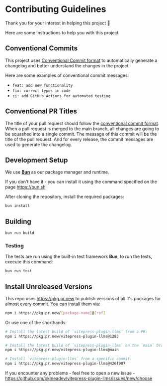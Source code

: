 # Contributing Guidelines

Thank you for your interest in helping this project 🙌

Here are some instructions to help you with this project

## Conventional Commits

This project uses [Conventional Commit format](https://www.conventionalcommits.org/en/v1.0.0/) to automatically generate a changelog and better understand the changes in the project

Here are some examples of conventional commit messages:

- `feat: add new functionality`
- `fix: correct typos in code`
- `ci: add GitHub Actions for automated testing`

## Conventional PR Titles

The title of your pull request should follow the [conventional commit format](#conventional-commits). When a pull request is merged to the main branch, all changes are going to be squashed into a single commit. The message of this commit will be the title of the pull request. And for every release, the commit messages are used to generate the changelog.

## Development Setup

We use [**Bun**](https://bun.sh) as our package manager and runtime.

If you don't have it - you can install it using the command specified on the page <https://bun.sh>

After cloning the repository, install the required packages:

```bash
bun install
```

## Building

```bash
bun run build
```

### Testing

The tests are run using the built-in test framework **Bun**, to run the tests, execute this command:

```bash
bun run test
```

## Install Unreleased Versions

This repo uses <https://pkg.pr.new> to publish versions of all it's packages for almost every commit. You can install them via:

```sh
npm i https://pkg.pr.new/[package-name]@[ref]
```

Or use one of the shorthands:

```sh
# Install the latest build of `vitepress-plugin-llms` from a PR:
npm i https://pkg.pr.new/vitepress-plugin-llms@1283

# Install the latest build of `vitepress-plugin-llms` on the `main` branch
npm i https://pkg.pr.new/vitepress-plugin-llms@main

# Install `vitepress-plugin-llms` from a specific commit:
npm i https://pkg.pr.new/vitepress-plugin-llms@426f907
```

If you encounter any problems - feel free to open a new issue - <https://github.com/okineadev/vitepress-plugin-llms/issues/new/choose>
